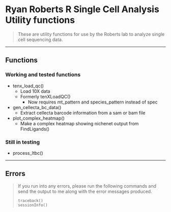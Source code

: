 # Ryan Roberts R Single Cell Analysis Utility functions

> These are utility functions for use by the Roberts lab to analyze single cell
> sequencing data.

---

## Functions

### Working and tested functions

  * tenx_load_qc()
    * Load 10X data
    * Formerly tenXLoadQC()
      * Now requires mt_pattern and species_pattern instead of spec
  * gen_cellecta_bc_data()
    * Extract cellecta barcode information from a sam or bam file
  * plot_complex_heatmap()
    * Make a complex heatmap showing nichenet output from FindLigands()
  
  
### Still in testing

  * process_ltbc()

---

## Errors
> If you run into any errors, please run the following commands and send the
> output to me along with the error messages produced.
> 
> ```
> traceback()
> sessionInfo()
> ```
> 
